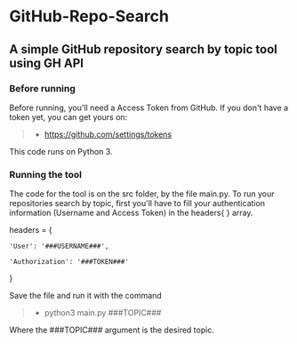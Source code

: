# GitHub-Repo-Search
## A simple GitHub repository search by topic tool using GH API


### Before running
Before running, you'll need a Access Token from GitHub. If you don't have a token yet, you can get yours on:
> - https://github.com/settings/tokens

This code runs on Python 3.

### Running the tool
The code for the tool is on the src folder, by the file main.py.
To run your repositories search by topic, first you'll have to fill your authentication information (Username and Access Token) in the headers{ } array.

headers = {

    'User': '###USERNAME###',

    'Authorization': '###TOKEN###'

}


Save the file and run it with the command

> - python3 main.py ###TOPIC###

Where the ###TOPIC### argument is the desired topic.